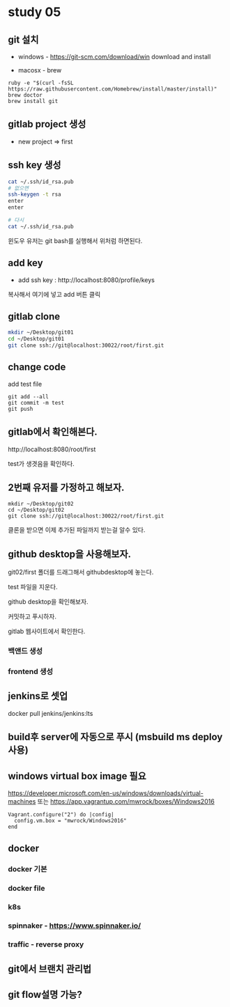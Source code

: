 # study 05


## git 설치 

* windows - https://git-scm.com/download/win download and install 

* macosx - brew
```
ruby -e "$(curl -fsSL https://raw.githubusercontent.com/Homebrew/install/master/install)"
brew doctor
brew install git
```


## gitlab project 생성

* new project => first

## ssh key 생성 

```bash
cat ~/.ssh/id_rsa.pub
# 없으면 
ssh-keygen -t rsa
enter
enter 

# 다시 
cat ~/.ssh/id_rsa.pub
```

윈도우 유저는 git bash를 실행해서 위처럼 하면된다.

## add key 
* add ssh key  :   http://localhost:8080/profile/keys 

복사해서 여기에 넣고 add 버튼 클릭

## gitlab clone
```bash
mkdir ~/Desktop/git01
cd ~/Desktop/git01
git clone ssh://git@localhost:30022/root/first.git
```

## change code 

add test file 
```
git add --all 
git commit -m test
git push 
```

## gitlab에서 확인해본다. 

http://localhost:8080/root/first

test가 생겻음을 확인하다.

## 2번째 유저를 가정하고 해보자. 
```
mkdir ~/Desktop/git02
cd ~/Desktop/git02
git clone ssh://git@localhost:30022/root/first.git
```

클론을 받으면 이제 추가된 파일까지 받는걸 알수 있다.

## github desktop을 사용해보자. 

git02/first 폴더를 드래그해서 githubdesktop에 놓는다. 

test 파일을 지운다. 

github desktop을 확인해보자.

커밋하고 푸시하자.

gitlab 웹사이트에서 확인한다.

### 백앤드 생성 

### frontend 생성 

## jenkins로 셋업 

docker pull jenkins/jenkins:lts

## build후 server에 자동으로 푸시 (msbuild ms deploy 사용) 

## windows virtual box image 필요
<https://developer.microsoft.com/en-us/windows/downloads/virtual-machines>
또는 
https://app.vagrantup.com/mwrock/boxes/Windows2016

```
Vagrant.configure("2") do |config|
  config.vm.box = "mwrock/Windows2016"
end
```

## docker

### docker 기본

### docker file

### k8s

### spinnaker - https://www.spinnaker.io/

### traffic - reverse proxy

## git에서 브랜치 관리법

## git flow설명 가능?





